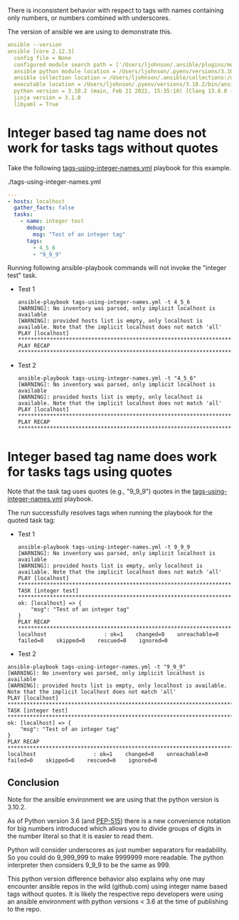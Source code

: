
There is inconsistent behavior with respect to tags with names containing only numbers, or numbers combined with underscores. 

The version of ansible we are using to demonstrate this.

```yaml
ansible --version
ansible [core 2.12.3]
  config file = None
  configured module search path = ['/Users/ljohnson/.ansible/plugins/modules', '/usr/share/ansible/plugins/modules']
  ansible python module location = /Users/ljohnson/.pyenv/versions/3.10.2/lib/python3.10/site-packages/ansible
  ansible collection location = /Users/ljohnson/.ansible/collections:/usr/share/ansible/collections
  executable location = /Users/ljohnson/.pyenv/versions/3.10.2/bin/ansible
  python version = 3.10.2 (main, Feb 21 2022, 15:35:10) [Clang 13.0.0 (clang-1300.0.29.30)]
  jinja version = 3.1.0
  libyaml = True

```

# Integer based tag name does not work for tasks tags without quotes

Take the following [tags-using-integer-names.yml](./tags-using-integer-names.yml) playbook for this example.

./tags-using-integer-names.yml
```yaml
---
- hosts: localhost
  gather_facts: false
  tasks:
    - name: integer test
      debug:
        msg: "Test of an integer tag"
      tags:
        - 4_5_6
        - "9_9_9"

```


Running following ansible-playbook commands will not invoke the "integer test" task.

* Test 1
  ```output
  ansible-playbook tags-using-integer-names.yml -t 4_5_6
  [WARNING]: No inventory was parsed, only implicit localhost is available
  [WARNING]: provided hosts list is empty, only localhost is available. Note that the implicit localhost does not match 'all'
  PLAY [localhost] **************************************************************************************************************************************************************************************************************************************************************
  PLAY RECAP ********************************************************************************************************************************************************************************************************************************************************************
  ```

* Test 2
  ```output
  ansible-playbook tags-using-integer-names.yml -t "4_5_6"
  [WARNING]: No inventory was parsed, only implicit localhost is available
  [WARNING]: provided hosts list is empty, only localhost is available. Note that the implicit localhost does not match 'all'
  PLAY [localhost] **************************************************************************************************************************************************************************************************************************************************************
  PLAY RECAP ********************************************************************************************************************************************************************************************************************************************************************
  ```

# Integer based tag name does work for tasks tags using quotes

Note that the task tag uses quotes (e.g., "9_9_9") quotes in the [tags-using-integer-names.yml](./tags-using-integer-names.yml) playbook.

The run successfully resolves tags when running the playbook for the quoted task tag:

* Test 1
  ```output
  ansible-playbook tags-using-integer-names.yml -t 9_9_9
  [WARNING]: No inventory was parsed, only implicit localhost is available
  [WARNING]: provided hosts list is empty, only localhost is available. Note that the implicit localhost does not match 'all'
  PLAY [localhost] **************************************************************************************************************************************************************************************************************************************************************
  TASK [integer test] ***********************************************************************************************************************************************************************************************************************************************************
  ok: [localhost] => {
      "msg": "Test of an integer tag"
  }
  PLAY RECAP ********************************************************************************************************************************************************************************************************************************************************************
  localhost                  : ok=1    changed=0    unreachable=0    failed=0    skipped=0    rescued=0    ignored=0   
  ```

* Test 2
```output
ansible-playbook tags-using-integer-names.yml -t "9_9_9"
[WARNING]: No inventory was parsed, only implicit localhost is available
[WARNING]: provided hosts list is empty, only localhost is available. Note that the implicit localhost does not match 'all'
PLAY [localhost] **************************************************************************************************************************************************************************************************************************************************************
TASK [integer test] ***********************************************************************************************************************************************************************************************************************************************************
ok: [localhost] => {
    "msg": "Test of an integer tag"
}
PLAY RECAP ********************************************************************************************************************************************************************************************************************************************************************
localhost                  : ok=1    changed=0    unreachable=0    failed=0    skipped=0    rescued=0    ignored=0   
```

## Conclusion

Note for the ansible environment we are using that the python version is 3.10.2.

As of Python version 3.6 (and [PEP-515](https://www.python.org/dev/peps/pep-0515/)) there is a new convenience notation for big numbers introduced which allows you to divide groups of digits in the number literal so that it is easier to read them.

Python will consider underscores as just number separators for readability.  So you could do 9_999_999 to make 9999999 more readable.  The python interpreter then considers 9_9_9 to be the same as 999.

This python version difference behavior also explains why one may encounter ansible repos in the wild (github.com) using integer name based tags without quotes.   It is likely the respective repo developers were using an ansible environment with python versions < 3.6 at the time of publishing to the repo.


